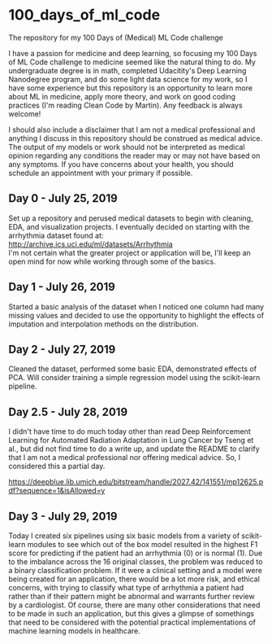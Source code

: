 # 100_days_of_ml_code
The repository for my 100 Days of (Medical) ML Code challenge

I have a passion for medicine and deep learning, so focusing my 100 Days of ML Code challenge to medicine seemed like the natural thing to do. My undergraduate degree is in math, completed Udacitity's Deep Learning Nanodegree program, and do some light data science for my work, so I have some experience but this repository is an opportunity to learn more about ML in medicine, apply more theory, and work on good coding practices (I'm reading Clean Code by Martin). Any feedback is always welcome!

I should also include a disclaimer that I am not a medical professional and anything I discuss in this repository should be construed as medical advice. The output of my models or work should not be interpreted as medical opinion regarding any conditions the reader may or may not have based on any symptoms. If you have concerns about your health, you should schedule an appointment with your primary if possible.

## Day 0 - July 25, 2019
Set up a repository and perused medical datasets to begin with cleaning, EDA, and visualization projects. I eventually decided on starting with the arrhythmia dataset found at: http://archive.ics.uci.edu/ml/datasets/Arrhythmia <br>
I'm not certain what the greater project or application will be, I'll keep an open mind for now while working through some of the basics.

## Day 1 - July 26,  2019
Started a basic analysis of the dataset when I noticed one column had many missing values and decided to use the opportunity to highlight the effects of imputation and interpolation methods on the distribution.

## Day 2 - July 27, 2019
Cleaned the dataset, performed some basic EDA, demonstrated effects of PCA. Will consider training a simple regression model using the scikit-learn pipeline.

## Day 2.5 - July 28, 2019
I didn't have time to do much today other than read Deep Reinforcement Learning for Automated Radiation Adaptation in Lung Cancer by Tseng et al., but did not find time to do a write up, and update the README to clarify that I am not a medical professional nor offering medical advice. So, I considered this a partial day.

https://deepblue.lib.umich.edu/bitstream/handle/2027.42/141551/mp12625.pdf?sequence=1&isAllowed=y

## Day 3 - July 29, 2019
Today I created six pipelines using six basic models from a variety of scikit-learn modules to see which out of the box model resulted in the highest F1 score for predicting if the patient had an arrhythmia (0) or is normal (1). Due to the imbalance across the 16 original classes, the problem was reduced to a binary classification problem. If it were a clinical setting and a model were being created for an application, there would be a lot more risk, and ethical concerns, with trying to classify what type of arrhythmia a patient had rather than if their pattern might be abnormal and warrants further review by a cardiologist. Of course, there are many other considerations that need to be made in such an application, but this gives a glimpse of somethings that need to be considered with the potential practical implementations of machine learning models in healthcare.